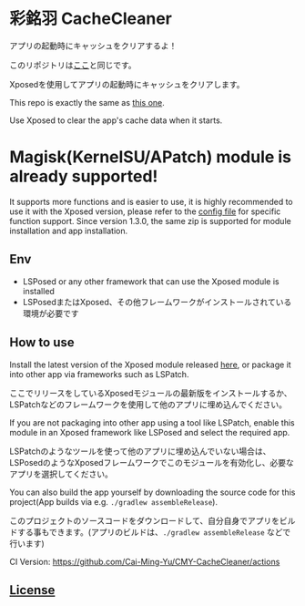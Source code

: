 # 彩銘羽 CacheCleaner
アプリの起動時にキャッシュをクリアするよ！

このリポジトリは[ここ](https://github.com/Cai-Ming-Yu/CMY-CacheCleaner)と同じです。

Xposedを使用してアプリの起動時にキャッシュをクリアします。

This repo is exactly the same as [this one](https://github.com/Cai-Ming-Yu/CMY-CacheCleaner).

Use Xposed to clear the app's cache data when it starts.

# Magisk(KernelSU/APatch) module is already supported!
It supports more functions and is easier to use, it is highly recommended to use it with the Xposed version, please refer to the [config file](https://github.com/Cai-Ming-Yu/CMY-CacheCleaner/blob/C-M-Y/mod/source/config.yaml) for specific function support.
Since version 1.3.0, the same zip is supported for module installation and app installation.

## Env
- LSPosed or any other framework that can use the Xposed module is installed
- LSPosedまたはXposed、その他フレームワークがインストールされている環境が必要です

## How to use
Install the latest version of the Xposed module released [here](https://github.com/Cai-Ming-Yu/CMY-CacheCleaner/releases), or package it into other app via frameworks such as LSPatch.

ここでリリースをしているXposedモジュールの最新版をインストールするか、LSPatchなどのフレームワークを使用して他のアプリに埋め込んでください。

If you are not packaging into other app using a tool like LSPatch, enable this module in an Xposed framework like LSPosed and select the required app.

LSPatchのようなツールを使って他のアプリに埋め込んでいない場合は、LSPosedのようなXposedフレームワークでこのモジュールを有効化し、必要なアプリを選択してください。

You can also build the app yourself by downloading the source code for this project(App builds via e.g. ```./gradlew assembleRelease```).

このプロジェクトのソースコードをダウンロードして、自分自身でアプリをビルドする事もできます。(アプリのビルドは、```./gradlew assembleRelease``` などで行います)

CI Version: https://github.com/Cai-Ming-Yu/CMY-CacheCleaner/actions

## [License](https://github.com/Cai-Ming-Yu/CMY-CacheCleaner/blob/C-M-Y/LICENSE)
